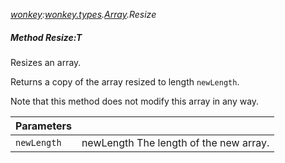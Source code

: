 _[wonkey](../../modules/wonkey/wonkey-module.md):[wonkey.types](../../modules/wonkey/wonkey-types.md).[Array<T>](../../modules/wonkey/wonkey-types-array.md).Resize_
##### Method Resize:T[]( newLength:[Int](../../modules/wonkey/wonkey-types-int.md) )
Resizes an array.

Returns a copy of the array resized to length `newLength`.

Note that this method does not modify this array in any way.

| Parameters |    |
|:-----------|:---|
| `newLength` | newLength The length of the new array. |

